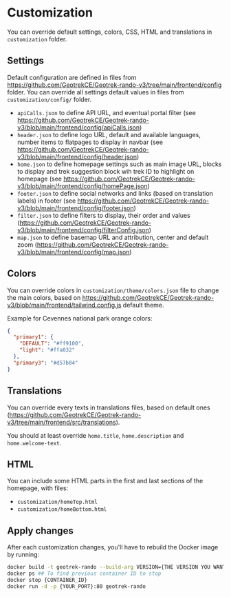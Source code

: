 # Customization

You can override default settings, colors, CSS, HTML and translations in ``customization`` folder.

## Settings

Default configuration are defined in files from https://github.com/GeotrekCE/Geotrek-rando-v3/tree/main/frontend/config folder.
You can override all settings default values in files from ``customization/config/`` folder.

- ``apiCalls.json`` to define API URL, and eventual portal filter (see https://github.com/GeotrekCE/Geotrek-rando-v3/blob/main/frontend/config/apiCalls.json)
- ``header.json`` to define logo URL, default and available languages, number items to flatpages to display in navbar (see https://github.com/GeotrekCE/Geotrek-rando-v3/blob/main/frontend/config/header.json)
- ``home.json`` to define homepage settings such as main image URL, blocks to display and trek suggestion block wih trek ID to highlight on homepage (see https://github.com/GeotrekCE/Geotrek-rando-v3/blob/main/frontend/config/homePage.json)
- ``footer.json`` to define social networks and links (based on translation labels) in footer (see https://github.com/GeotrekCE/Geotrek-rando-v3/blob/main/frontend/config/footer.json)
- ``filter.json`` to define filters to display, their order and values (https://github.com/GeotrekCE/Geotrek-rando-v3/blob/main/frontend/config/filterConfig.json)
- ``map.json`` to define basemap URL and attribution, center and default zoom (https://github.com/GeotrekCE/Geotrek-rando-v3/blob/main/frontend/config/map.json)

## Colors

You can override colors in ``customization/theme/colors.json`` file to change the main colors, based on https://github.com/GeotrekCE/Geotrek-rando-v3/blob/main/frontend/tailwind.config.js default theme.

Example for Cevennes national park orange colors:

```json
{
  "primary1": {
    "DEFAULT": "#ff9100",
    "light": "#ffa032"
  },
  "primary3": "#d57b04"
}
```

## Translations

You can override every texts in translations files, based on default ones (https://github.com/GeotrekCE/Geotrek-rando-v3/tree/main/frontend/src/translations).

You should at least override ``home.title``, ``home.description`` and ``home.welcome-text``.

## HTML

You can include some HTML parts in the first and last sections of the homepage, with files:

- ``customization/homeTop.html``
- ``customization/homeBottom.html``

## Apply changes

After each customization changes, you'll have to rebuild the Docker image by running:

```bash
docker build -t geotrek-rando --build-arg VERSION={THE VERSION YOU WANT} .
docker ps ## To find previous container ID to stop
docker stop {CONTAINER_ID}
docker run -d -p {YOUR_PORT}:80 geotrek-rando
```
